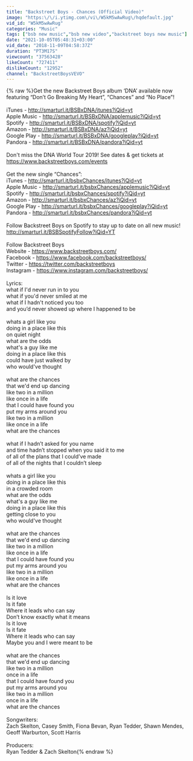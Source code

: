 ```yaml
---
title: "Backstreet Boys - Chances (Official Video)"
image: "https:\/\/i.ytimg.com\/vi\/W5kM5wAwRug\/hqdefault.jpg"
vid_id: "W5kM5wAwRug"
categories: "Music"
tags: ["bsb new music","bsb new video","backstreet boys new music"]
date: "2021-10-05T05:48:31+03:00"
vid_date: "2018-11-09T04:58:37Z"
duration: "PT3M17S"
viewcount: "37563428"
likeCount: "727411"
dislikeCount: "12952"
channel: "BackstreetBoysVEVO"
---
```

{% raw %}Get the new Backstreet Boys album ‘DNA’ available now featuring “Don’t Go Breaking My Heart”, “Chances” and “No Place”!<br /><br />iTunes - <a rel="nofollow" target="blank" href="http://smarturl.it/BSBxDNA/itunes?iQid=yt">http://smarturl.it/BSBxDNA/itunes?iQid=yt</a><br />Apple Music - <a rel="nofollow" target="blank" href="http://smarturl.it/BSBxDNA/applemusic?iQid=yt">http://smarturl.it/BSBxDNA/applemusic?iQid=yt</a><br />Spotify - <a rel="nofollow" target="blank" href="http://smarturl.it/BSBxDNA/spotify?iQid=yt">http://smarturl.it/BSBxDNA/spotify?iQid=yt</a><br />Amazon - <a rel="nofollow" target="blank" href="http://smarturl.it/BSBxDNA/az?iQid=yt">http://smarturl.it/BSBxDNA/az?iQid=yt</a><br />Google Play - <a rel="nofollow" target="blank" href="http://smarturl.it/BSBxDNA/googleplay?iQid=yt">http://smarturl.it/BSBxDNA/googleplay?iQid=yt</a><br />Pandora - <a rel="nofollow" target="blank" href="http://smarturl.it/BSBxDNA/pandora?iQid=yt">http://smarturl.it/BSBxDNA/pandora?iQid=yt</a><br /> <br />Don't miss the DNA World Tour 2019! See dates &amp; get tickets at <a rel="nofollow" target="blank" href="https://www.backstreetboys.com/events">https://www.backstreetboys.com/events</a><br /> <br />Get the new single “Chances”:<br />iTunes - <a rel="nofollow" target="blank" href="http://smarturl.it/bsbxChances/itunes?iQid=yt">http://smarturl.it/bsbxChances/itunes?iQid=yt</a><br />Apple Music - <a rel="nofollow" target="blank" href="http://smarturl.it/bsbxChances/applemusic?iQid=yt">http://smarturl.it/bsbxChances/applemusic?iQid=yt</a><br />Spotify - <a rel="nofollow" target="blank" href="http://smarturl.it/bsbxChances/spotify?iQid=yt">http://smarturl.it/bsbxChances/spotify?iQid=yt</a><br />Amazon - <a rel="nofollow" target="blank" href="http://smarturl.it/bsbxChances/az?iQid=yt">http://smarturl.it/bsbxChances/az?iQid=yt</a><br />Google Play - <a rel="nofollow" target="blank" href="http://smarturl.it/bsbxChances/googleplay?iQid=yt">http://smarturl.it/bsbxChances/googleplay?iQid=yt</a><br />Pandora - <a rel="nofollow" target="blank" href="http://smarturl.it/bsbxChances/pandora?iQid=yt">http://smarturl.it/bsbxChances/pandora?iQid=yt</a><br /> <br />Follow Backstreet Boys on Spotify to stay up to date on all new music!<br /><a rel="nofollow" target="blank" href="http://smarturl.it/BSBSpotifyFollow?iQid=YT">http://smarturl.it/BSBSpotifyFollow?iQid=YT</a><br /> <br />Follow Backstreet Boys<br />Website - <a rel="nofollow" target="blank" href="https://www.backstreetboys.com/">https://www.backstreetboys.com/</a><br />Facebook - <a rel="nofollow" target="blank" href="https://www.facebook.com/backstreetboys/">https://www.facebook.com/backstreetboys/</a><br />Twitter - <a rel="nofollow" target="blank" href="https://twitter.com/backstreetboys">https://twitter.com/backstreetboys</a><br />Instagram - <a rel="nofollow" target="blank" href="https://www.instagram.com/backstreetboys/">https://www.instagram.com/backstreetboys/</a><br /> <br />Lyrics:<br />what if I'd never run in to you <br />what if you'd never smiled at me <br />what if I hadn't noticed you too<br />and you’d never showed up where I happened to be <br /> <br />whats a girl like you <br />doing in a place like this <br />on quiet night <br />what are the odds <br />what's a guy like me <br />doing in a place like this <br />could have just walked by<br />who would've thought<br /> <br />what are the chances <br />that we'd end up dancing<br />like two in a million <br />like once in a life <br />that I could have found you<br />put my arms around you<br />like two in a million<br />like once in a life <br />what are the chances<br /> <br />what if I hadn’t asked for you name<br />and time hadn’t stopped when you said it to me<br />of all of the plans that I could’ve made<br />of all of the nights that I couldn’t sleep <br /> <br />whats a girl like you <br />doing in a place like this <br />in a crowded room <br />what are the odds <br />what's a guy like me <br />doing in a place like this <br />getting close to you <br />who would've thought<br /> <br />what are the chances <br />that we'd end up dancing<br />like two in a million <br />like once in a life <br />that I could have found you<br />put my arms around you<br />like two in a million<br />like once in a life <br />what are the chances<br /> <br />Is it love<br />Is it fate<br />Where it leads who can say <br />Don’t know exactly what it means <br />Is it love<br />Is it fate<br />Where it leads who can say <br />Maybe you and I were meant to be <br /> <br />what are the chances <br />that we'd end up dancing<br />like two in a million <br />once in a life <br />that I could have found you<br />put my arms around you<br />like two in a million<br />once in a life <br />what are the chances<br /> <br />Songwriters:<br />Zach Skelton, Casey Smith, Fiona Bevan, Ryan Tedder, Shawn Mendes, Geoff Warburton, Scott Harris<br /> <br />Producers:<br />Ryan Tedder &amp; Zach Skelton{% endraw %}
